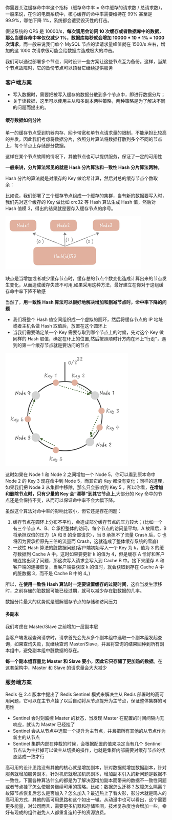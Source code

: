你需要关注缓存命中率这个指标（缓存命中率 = 命中缓存的请求数 / 总请求数）。一般来说，在你的电商系统中，核心缓存的命中率需要维持在 99% 甚至是 99.9%，哪怕下降 1%，系统都会遭受毁灭性的打击。

假设系统的 QPS 是 10000/s，**每次调用会访问 10 次缓存或者数据库中的数据，那么当缓存命中率仅仅减少 1%，数据库每秒就会增加 10000 * 10 * 1% = 1000 次请求**。而一般来说我们单个 MySQL 节点的读请求量峰值就在 1500/s 左右，增加的这 1000 次请求很可能会给数据库造成极大的冲击。

我们可以通过部署多个节点，同时设计一些方案让这些节点互为备份。这样，当某个节点故障时，它的备份节点可以顶替它继续提供服务

### 客户端方案 ##

* 写入数据时，需要把被写入缓存的数据分散到多个节点中，即进行数据分片；
* 关于读数据，这里可以使用主从和多副本两种策略，两种策略是为了解决不同的问题而提出的。

#### 缓存数据如何分片 ####

单一的缓存节点受到机器内存、网卡带宽和单节点请求量的限制，不能承担比较高的并发，因此我们考虑将数据分片，依照分片算法将数据打散到多个不同的节点上，每个节点上存储部分数据。

这样在某个节点故障的情况下，其他节点也可以提供服务，保证了一定的可用性

**一般来讲，分片算法常见的就是 Hash 分片算法和一致性 Hash 分片算法两种。**

Hash 分片的算法就是对缓存的 Key 做哈希计算，然后对总的缓存节点个数取余：

比如说，我们部署了三个缓存节点组成一个缓存的集群，当有新的数据要写入时，我们先对这个缓存的 Key 做比如 crc32 等 Hash 算法生成 Hash 值，然后对 Hash 值模 3，得出的结果就是要存入缓存节点的序号。

<img src="./images/image-20241026204550200.png" alt="image-20241026204550200" style="zoom:50%;" />

缺点是当增加或者减少缓存节点时，缓存总的节点个数变化造成计算出来的节点发生变化，从而造成缓存失效不可用,如果采用这种方法，最好建立在你对于这组缓存命中率下降不敏感

当然了，**用一致性 Hash 算法可以很好地解决增加和删减节点时，命中率下降的问题**

* 我们将整个 Hash 值空间组织成一个虚拟的圆环，然后将缓存节点的 IP 地址或者主机名做 Hash 取值后，放置在这个圆环上
* 当我们需要确定某一个 Key 需要存取到哪个节点上的时候，先对这个 Key 做同样的 Hash 取值，确定在环上的位置,然后按照顺时针方向在环上“行走”，遇到的第一个缓存节点就是要访问的节点

<img src="./images/image-20241026204731322.png" alt="image-20241026204731322" style="zoom:50%;" />

这时如果在 Node 1 和 Node 2 之间增加一个 Node 5，你可以看到原本命中 Node 2 的 Key 3 现在命中到 Node 5，而其它的 Key 都没有变化；同样的道理，如果我们把 Node 3 从集群中移除，那么只会影响到 Key 5 。所以你看，**在增加和删除节点时，只有少量的 Key 会“漂移”到其它节点上**,大部分的 Key 命中的节点还是会保持不变，从而可以保证命中率不会大幅下降。

虽然这个算法对命中率的影响比较小，但它还是存在问题：

1. 缓存节点在圆环上分布不平均，会造成部分缓存节点的压力较大；(比如一个有三个节点 A、B、C 承担整体的访问，每个节点的访问量平均，A 故障后，B 将承担双倍的压力（A 和 B 的全部请求），当 B 承担不了流量 Crash 后，C 也将因为要承担原先三倍的流量而 Crash，这就造成了整体缓存系统的雪崩)
2. 一致性 Hash 算法的脏数据问题(客户端初始写入一个 Key 为 k，值为 3 的缓存数据到 Cache A 中。这时如果要更新 k 的值为 4，但是缓存 A 恰好和客户端连接出现了问题，那这次写入请求会写入到 Cache B 中。接下来缓存 A 和客户端的连接恢复，当客户端要获取 k 的值时，就会获取到存在 Cache A 中的脏数据 3，而不是 Cache B 中的 4。)

所以，在**使用一致性 Hash 算法时一定要设置缓存的过期时间**，这样当发生漂移时，之前存储的脏数据可能已经过期，就可以减少存在脏数据的几率。

数据分片最大的优势就是缓解缓存节点的存储和访问压力

#### 多副本 ####

我们考虑在 Master/Slave 之前增加一层副本层

当客户端发起查询请求时，请求首先会先从多个副本组中选取一个副本组发起查询，如果查询失败，就继续查询 Master/Slave，并且将查询的结果回种到所有副本组中，避免副本组中脏数据的存在。

**每一个副本组容量比 Master 和 Slave 要小，因此它只存储了更加热的数据**。在这套架构中，Master 和 Slave 的请求量会大大减少

### 服务端方案 ###

Redis 在 2.4 版本中提出了 Redis Sentinel 模式来解决主从 Redis 部署时的高可用问题，它可以在主节点挂了以后自动将从节点提升为主节点，保证整体集群的可用性

* Sentinel 会时刻监控 Master 的状态，当发现 Master 在配置的时间间隔内无响应，就认为 Master 已经挂了
* Sentinel 会从从节点中选取一个提升为主节点，并且把所有其他的从节点作为新主的从节点
* Sentinel 集群内部在仲裁的时候，会根据配置的值来决定当有几个 Sentinel 节点认为主挂掉可以做主从切换的操作，也就是集群内部需要对缓存节点的状态达成一致才行

高可用的设计思路没有其他的核心就是增加副本，针对数据就增加数据副本，针对服务就增加服务副本，针对机房就增加机房副本，增加副本引入的新问题是数据不一致性，下面各种算法什么的都是为了解决因增加副本而带来的数据不一致性问题或者节点挂了怎么使服务继续可用的策略。比如：数据怎么迁移？故障怎么隔离？故障节点恢复后怎么是否加入？怎么加入？最近热上了看火影，影分术就是鸣人的高可用方式，其他的高可用思路和这个如出一辙。从动漫中也可以看出，这个需要更多能量，对公司而言，需要更多机器和存储空间，技术复杂度也会增加一些，幸好有现成的组件避免人人都重复造轮子的资源浪费。

















